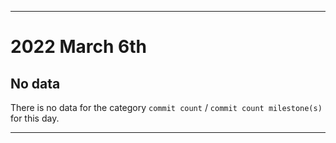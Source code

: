 
***

# 2022 March 6th

## No data

There is no data for the category `commit count` / `commit count milestone(s)` for this day.

***
